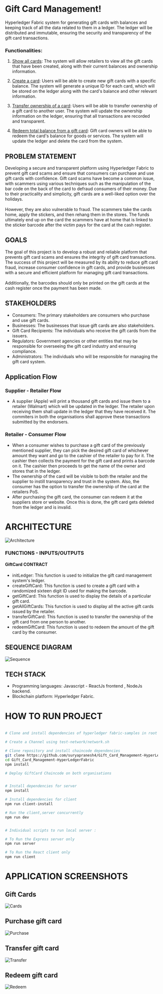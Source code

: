 # Gift Card Management!
Hyperledger Fabric system for generating gift cards with balances and keeping track of all the data related to them in a ledger. The ledger will be distributed and immutable, ensuring the security and transparency of the gift card transactions.

### Functionalities:

1. <ins>Show all cards</ins>: The system will allow retailers to view all the gift cards that have been created, along with their current balances and ownership information.

2. <ins>Create a card</ins>: Users will be able to create new gift cards with a specific balance. The system will generate a unique ID for each card, which will be stored on the ledger along with the card's balance and other relevant information.

3. <ins>Transfer ownership of a card</ins>: Users will be able to transfer ownership of a gift card to another user. The system will update the ownership information on the ledger, ensuring that all transactions are recorded and transparent.

4. <ins>Redeem total balance from a gift card</ins>: Gift card owners will be able to redeem the card's balance for goods or services. The system will update the ledger and delete the card from the system.


## PROBLEM STATEMENT
Developing a secure and transparent platform using Hyperledger Fabric to prevent gift card scams and ensure that consumers can purchase and use gift cards with confidence. Gift card scams have become a common issue, with scammers using various techniques such as the manipulation of the bar code on the back of the card to defraud consumers of their money. Due to their practicality and simplicity, gift cards are a well-liked option over the holidays. <br>
<br>
However, they are also vulnerable to fraud. The scammers take the cards home, apply the stickers, and then rehang them in the stores. The funds ultimately end up on the card the scammers have at home that is linked to the sticker barcode after the victim pays for the card at the cash register.

## GOALS
The goal of this project is to develop a robust and reliable platform that prevents gift card scams and ensures the integrity of gift card transactions. The success of this project will be measured by its ability to reduce gift card fraud, increase consumer confidence in gift cards, and provide businesses with a secure and efficient platform for managing gift card transactions. <br>
<br>
Additionally, the barcodes should only be printed on the gift cards at the cash register once the payment has been made.


## STAKEHOLDERS

- Consumers: The primary stakeholders are consumers who purchase and use gift cards.
- Businesses: The businesses that issue gift cards are also stakeholders.
- Gift Card Recipients: The individuals who receive the gift cards from the issuers.
- Regulators: Government agencies or other entities that may be responsible for overseeing the gift card industry and ensuring compliance.
- Administrators: The individuals who will be responsible for managing the gift card system.


## Application Flow

### Supplier - Retailer Flow
- A supplier (Apple) will print a thousand gift cards and issue them to a retailer (Walmart) which will be updated in the ledger. The retailer upon receiving them shall update in the ledger that they have received it. The commiters in both the organisations shall approve these transactions submitted by the endorsers.

### Retailer - Consumer Flow
- When a consumer wishes to purchase a gift card of the previously mentioned supplier, they can pick the desired gift card of whichever amount they want and go to the cashier of the retailer to pay for it. The cashier then collects the payment for the gift card and prints a barcode on it. The cashier then proceeds to get the name of the owner and stores that in the ledger.
- The ownership of the card will be visible to both the retailer and the supplier to instill transparency and trust in the system. Also, the consumer has the option to transfer the ownership of the card at the retailers PoS.
- After purchasing the gift card, the consumer can redeem it at the suppliers store or website. Once this is done, the gift card gets deleted from the ledger and is invalid.



# ARCHITECTURE

![Architecture](architecture.png "Gift Card Management Architecture") <br/>



### FUNCTIONS - INPUTS/OUTPUTS


#### GiftCard CONTRACT
- initLedger: This function is used to initialize the gift card management system's ledger.
- createGiftCard: This function is used to create a gift card with a randomized sixteen digit ID used for making the barcode.
- getGiftCard: This function is used to display the details of a particular gift card.
- getAllGiftCards: This function is used to display all the active gift cards issued by the retailer.
- transferGiftCard: This function is used to transfer the ownership of the gift card from one person to another. 
- redeemGiftCard: This function is used to redeem the amount of the gift card by the consumer.

## SEQUENCE DIAGRAM
![Sequence](sequence.png "Gift Card Management") <br/>


## TECH STACK
- Programming languages: Javascript - ReactJs frontend , NodeJs backend. 
- Blockchain platform: Hyperledger Fabric.

# HOW TO RUN PROJECT

```bash

# Clone and install dependencies of hyperledger fabric-samples in root folder

# Create a Channel using test-network/network.sh

# Clone repository and install chaincode dependencies
git clone https://github.com/suryapranesh4/Gift_Card_Management-HyperLedgerFabric.git
cd Gift_Card_Management-HyperLedgerFabric
npm install

# Deploy GiftCard Chaincode on both organisations


# Install dependencies for server
npm install

# Install dependencies for client
npm run client-install

# Run the client,server concurrently
npm run dev


# Individual scripts to run local server :

# To Run the Express server only
npm run server

# To Run the React client only
npm run client
```

# APPLICATION SCREENSHOTS

## Gift Cards
![Cards](cards.png "Gift Card Management") <br/>

## Purchase gift card
![Purchase](purchase.png "Gift Card Management") <br/>

## Transfer gift card
![Transfer](transfer.png "Gift Card Management") <br/>

## Redeem gift card
![Redeem](redeem.png "Gift Card Management") <br/>



